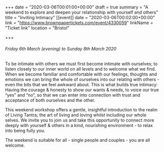 +++
date = "2020-03-06T00:01:00+00:00"
draft = true
summary = "A weekend to explore and deepen your relationship with yourself and others"
title = "Inviting Intimacy"
[[event]]
date = "2020-03-06T00:02:00+00:00"
link = "https://www.brownpapertickets.com/event/4330059"
linkName = "Ticket link"
location = "Bristol"

+++
###### Friday 6th March (evening) to Sunday 8th March 2020

To be intimate with others we must first become intimate with ourselves; to listen closely to our inner world on all levels and to welcome what we find. When we become familiar and comfortable with our feelings, thoughts and emotions we can bring the whole of ourselves into our relating with others - even the bits that we feel awkward about. This is what builds true intimacy: Having the courage & honesty to show our wants & needs, to voice our true “yes” and “no”, so that we can enter into connection with trust and acceptance of both ourselves and the other. 

This weekend workshop offers a gentle, insightful introduction to the realm of Living Tantra; the art of living and loving whilst including our whole selves. We invite you to join us and take this opportunity to connect more deeply with yourself & others in a kind, nourishing environment - to relax into being fully you.

The weekend is suitable for all - single people and couples - you are all welcome.